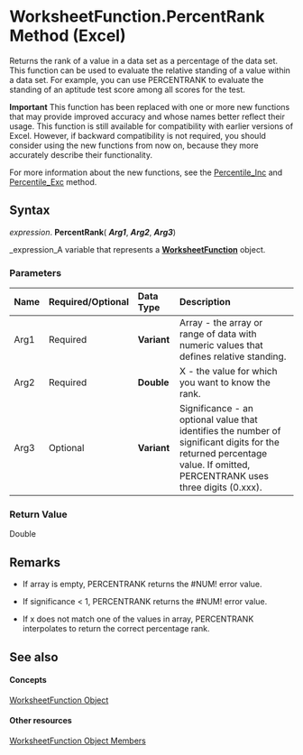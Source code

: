
# WorksheetFunction.PercentRank Method (Excel)

Returns the rank of a value in a data set as a percentage of the data set. This function can be used to evaluate the relative standing of a value within a data set. For example, you can use PERCENTRANK to evaluate the standing of an aptitude test score among all scores for the test.


 **Important**  This function has been replaced with one or more new functions that may provide improved accuracy and whose names better reflect their usage. This function is still available for compatibility with earlier versions of Excel. However, if backward compatibility is not required, you should consider using the new functions from now on, because they more accurately describe their functionality.

For more information about the new functions, see the  [Percentile_Inc](f2c56deb-636f-7549-af70-92fc7cef3623.md) and [Percentile_Exc](56a7f7eb-c69c-0baa-c64b-68fb128c4861.md) method.

## Syntax

 _expression_. **PercentRank**( **_Arg1_**,  **_Arg2_**,  **_Arg3_**)

 _expression_A variable that represents a  **[WorksheetFunction](7b1d5639-363d-632c-2cf0-2232562646b6.md)** object.


### Parameters



|**Name**|**Required/Optional**|**Data Type**|**Description**|
|:-----|:-----|:-----|:-----|
|Arg1|Required| **Variant**|Array - the array or range of data with numeric values that defines relative standing.|
|Arg2|Required| **Double**|X - the value for which you want to know the rank.|
|Arg3|Optional| **Variant**|Significance - an optional value that identifies the number of significant digits for the returned percentage value. If omitted, PERCENTRANK uses three digits (0.xxx).|

### Return Value

Double


## Remarks




- If array is empty, PERCENTRANK returns the #NUM! error value.
    
- If significance < 1, PERCENTRANK returns the #NUM! error value.
    
- If x does not match one of the values in array, PERCENTRANK interpolates to return the correct percentage rank.
    

## See also


#### Concepts


 [WorksheetFunction Object](7b1d5639-363d-632c-2cf0-2232562646b6.md)
#### Other resources


 [WorksheetFunction Object Members](6811ca87-4b53-0bff-88c9-30bf7497879a.md)

